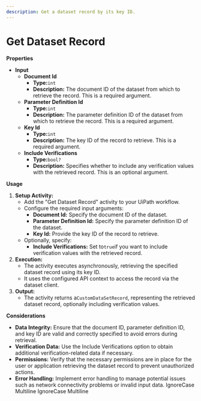 ```yaml
---
description: Get a dataset record by its key ID.
---
```


# Get Dataset Record

**Properties**

* **Input**
  * **Document Id**
    * **Type:**`int`
    * **Description:** The document ID of the dataset from which to retrieve the record. This is a required argument.
  * **Parameter Definition Id**
    * **Type:**`int`
    * **Description:** The parameter definition ID of the dataset from which to retrieve the record. This is a required argument.
  * **Key Id**
    * **Type:**`int`
    * **Description:** The key ID of the record to retrieve. This is a required argument.
  * **Include Verifications**
    * **Type:**`bool?`
    * **Description:** Specifies whether to include any verification values with the retrieved record. This is an optional argument.

**Usage**

1. **Setup Activity:**
   * Add the "Get Dataset Record" activity to your UiPath workflow.
   * Configure the required input arguments:
     * **Document Id:** Specify the document ID of the dataset.
     * **Parameter Definition Id:** Specify the parameter definition ID of the dataset.
     * **Key Id:** Provide the key ID of the record to retrieve.
   * Optionally, specify:
     * **Include Verifications:** Set to`true`if you want to include verification values with the retrieved record.
2. **Execution:**
   * The activity executes asynchronously, retrieving the specified dataset record using its key ID.
   * It uses the configured API context to access the record via the dataset client.
3. **Output:**
   * The activity returns a`CustomDataSetRecord`, representing the retrieved dataset record, optionally including verification values.

**Considerations**

* **Data Integrity:** Ensure that the document ID, parameter definition ID, and key ID are valid and correctly specified to avoid errors during retrieval.
* **Verification Data:** Use the Include Verifications option to obtain additional verification-related data if necessary.
* **Permissions:** Verify that the necessary permissions are in place for the user or application retrieving the dataset record to prevent unauthorized actions.
* **Error Handling:** Implement error handling to manage potential issues such as network connectivity problems or invalid input data.
 IgnoreCase Multiline IgnoreCase Multiline
